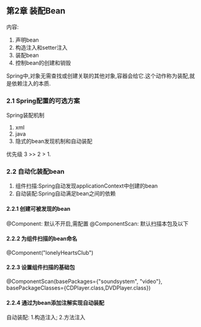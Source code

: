 ## 第2章 装配Bean
内容:
1. 声明bean
2. 构造注入和setter注入
3. 装配bean
4. 控制bean的创建和销毁

Spring中,对象无需查找或创建关联的其他对象,容器会给它.这个动作称为装配,就是依赖注入的本质.

### 2.1 Spring配置的可选方案
Spring装配机制
1. xml
2. java
3. 隐式的bean发现机制和自动装配

优先级 3 >> 2 > 1.
### 2.2 自动化装配bean
1. 组件扫描:Spring自动发现applicationContext中创建的bean
2. 自动装配:Spring自动满足bean之间的依赖

#### 2.2.1 创建可被发现的bean

@Component: 默认不开启,需配置
@ComponentScan: 默认扫描本包及以下

#### 2.2.2 为组件扫描的bean命名
@Component("lonelyHeartsClub")

#### 2.2.3 设置组件扫描的基础包
@ComponentScan(basePackages={"soundsystem", "video"}, 
    basePackageClasses={CDPlayer.class,DVDPlayer.class})

#### 2.2.4 通过为bean添加注解实现自动装配
自动装配: 1.构造注入; 2.方法注入


